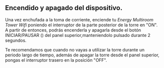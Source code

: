 ## Encendido y apagado del dispositivo.

Una vez enchufada a la toma de corriente, enciende tu *Energy Multiroom Tower Wifi* poniendo el interruptor de la parte posterior de la torre en "ON". A partir de entonces, podrás encenderla y apagarla desde el botón INICIAR/PAUSAR () del panel superior,manteniendolo pulsado durante 2 segundos.

Te recomendamos que cuando no vayas a utilizar la torre durante un periodo largo de tiempo, además de apagar la torre desde el panel superior, pongas el interruptor trasero en la posición "OFF".
